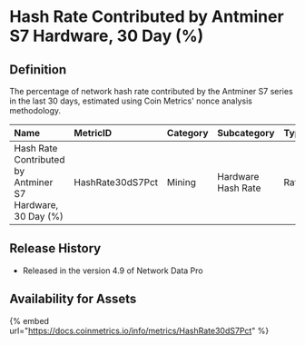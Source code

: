 # Hash Rate Contributed by Antminer S7 Hardware, 30 Day \(%\)

## Definition

The percentage of network hash rate contributed by the Antminer S7 series in the last 30 days, estimated using Coin Metrics' nonce analysis methodology.

| Name | MetricID | Category | Subcategory | Type | Unit | Interval |
| :--- | :--- | :--- | :--- | :--- | :--- | :--- |
| Hash Rate Contributed by Antminer S7 Hardware, 30 Day \(%\) | HashRate30dS7Pct | Mining | Hardware Hash Rate | Ratio | Dimensionless | 30 days |

## Release History

* Released in the version 4.9 of Network Data Pro

## Availability for Assets

{% embed url="https://docs.coinmetrics.io/info/metrics/HashRate30dS7Pct" %}



